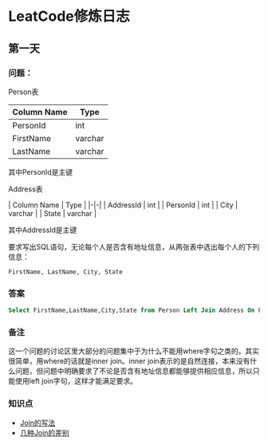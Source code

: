 # LeatCode修炼日志

## 第一天

### 问题：

Person表

Column Name | Type
----------- | -------
PersonId    | int
FirstName   | varchar
LastName    | varchar

其中PersonId是主键

Address表

| Column Name | Type | |-|-| | AddressId | int | | PersonId | int | | City | varchar | | State | varchar |

其中AddressId是主键

要求写出SQL语句，无论每个人是否含有地址信息，从两张表中选出每个人的下列信息：

```
FirstName, LastName, City, State
```

### 答案

```sql
Select FirstName,LastName,City,State from Person Left Join Address On Person.PersonId = Address.PersonId
```

### 备注

这一个问题的讨论区里大部分的问题集中于为什么不能用where字句之类的。其实很简单，用where的话就是inner join。inner join表示的是自然连接，本来没有什么问题，但问题中明确要求了不论是否含有地址信息都能够提供相应信息，所以只能使用left join字句，这样才能满足要求。

### 知识点

- [Join的写法](url)
- [几种Join的差别](url)

